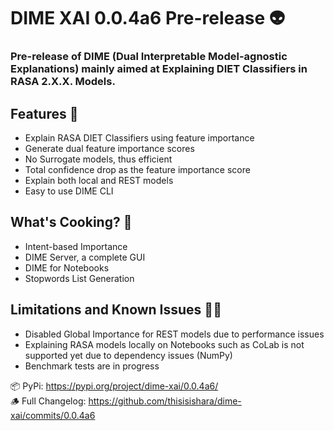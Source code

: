 # DIME XAI 0.0.4a6 Pre-release 👽
### Pre-release of DIME (Dual Interpretable Model-agnostic Explanations) mainly aimed at Explaining DIET Classifiers in RASA 2.X.X. Models.

## Features 🦄

- Explain RASA DIET Classifiers using feature importance
- Generate dual feature importance scores
- No Surrogate models, thus efficient
- Total confidence drop as the feature importance score
- Explain both local and REST models
- Easy to use DIME CLI

## What's Cooking? 🍪

- Intent-based Importance 
- DIME Server, a complete GUI
- DIME for Notebooks
- Stopwords List Generation

## Limitations and Known Issues 🤏🏽

- Disabled Global Importance for REST models due to performance issues
- Explaining RASA models locally on Notebooks such as CoLab is not supported yet due to dependency issues (NumPy)
- Benchmark tests are in progress

📦 PyPi: https://pypi.org/project/dime-xai/0.0.4a6/  
🪵 Full Changelog: https://github.com/thisisishara/dime-xai/commits/0.0.4a6
